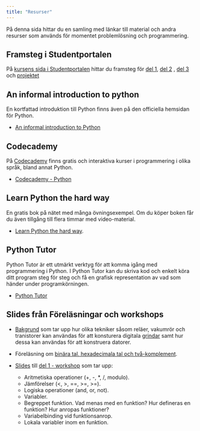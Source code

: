 ```yaml
---
title: "Resurser"
---
```


På denna sida hittar du en samling med länkar till material och andra resurser
som används för momentet problemlösning och programmering.

## Framsteg i Studentportalen 

På [kursens sida i Studentportalen][sp] hittar du framsteg
för [del 1](../programming/part-1), [del 2](../programming/part-2)
, [del 3](../programming/part-3) och [projektet](../programming/project)  

## An informal introduction to python

En kortfattad introduktion till Python finns även på den officiella hemsidan för
Python.

- [An informal introduction to Python](https://docs.python.org/2/tutorial/introduction.html)

## Codecademy 

På [Codecademy](https://www.codecademy.com/) finns gratis och interaktiva kurser
i programmering i olika språk, bland annat Python.

- [Codecademy - Python](https://www.codecademy.com/learn/python)

## Learn Python the hard way

En gratis bok på nätet med många övningsexempel. Om du köper boken får du även
tillgång till flera timmar med video-material. 

- [Learn Python the hard way](https://learnpythonthehardway.org/book/).

## Python Tutor

Python Tutor är ett utmärkt verktyg för att komma igång med programmering i
Python. I Python Tutor kan du skriva kod och enkelt köra ditt program steg för
steg och få en grafisk representation av vad som händer under programkörningen.

- [Python Tutor](http://www.pythontutor.com/)

## Slides från Föreläsningar och workshops

- [Bakgrund][part-1-background] som tar upp hur olika tekniker såsom reläer,
vakumrör och tranistorer kan användas för att konsturera
digitala [grindar](https://sv.wikipedia.org/wiki/Logisk_grind) samt hur dessa
kan användas för att konstruera datorer.

- Föreläsning
  om [binära tal, hexadecimala tal och två-komplement][lecture-bin-hex].

- [Slides][part-1-workshop]
  till [del 1 - workshop](../programming/part-1#workshop) som tar upp: 
  * Aritmetiska operationer (+, -, *, /, modulo).
  * Jämförelser (<, >, ==, >=, >=).
  * Logiska operationer (and, or, not).
  * Variabler.
  * Begreppet funktion. Vad menas med en funktion? Hur defineras en funktion?
    Hur anropas funktioner?
  * Variabelbinding vid funktionsanrop.
  * Lokala variabler inom en funktion.



[sp]: https://studentportalen.uu.se/portal/portal/uusp/student/student-course?entityId=141825

[part-1-background]: https://github.com/uu-it-teaching/1DT051-2016/raw/master/problem_solving/python/part_1/1DT051_2016_programming_part_1_background.pdf

[lecture-bin-hex]: https://github.com/uu-it-teaching/1DT051-2016/raw/master/problem_solving/python/part_1/1DT051_2016_bin_hex_numbers_lecture.pdf

[part-1-workshop]: https://github.com/uu-it-teaching/1DT051-2016/raw/master/problem_solving/python/part_1/1DT051_2016_programming_part_1_workshop.pdf
